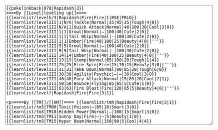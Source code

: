 </p><textarea readonly="" accesskey="," id="wpTextbox1" cols="80" rows="25" style="" class="mw-editfont-monospace" lang="en" dir="ltr" name="wpTextbox1">{{pokelinkback|078|Rapidash|3}}
====By [[Level|leveling up]]====
{{learnlist/levelh/3|Rapidash|Fire|Fire|1|RSE|FRLG}}
{{learnlist/levelIII|1|N/A|Tackle|Normal|35|95|35|Tough|4|0}}
{{learnlist/levelIII|N/A|1|Quick Attack|Normal|40|100|30|Cool|3|0}}
{{learnlist/levelIII|1|1|Growl|Normal|—|100|40|Cute|2|0}}
{{learnlist/levelIII|1|1|Tail Whip|Normal|—|100|30|Cute|2|0}}
{{learnlist/levelIII|1|1|Ember|Fire|40|100|25|Beauty|4|0||'''}}
{{learnlist/levelIII|5|5|Growl|Normal|—|100|40|Cute|2|0}}
{{learnlist/levelIII|9|9|Tail Whip|Normal|—|100|30|Cute|2|0}}
{{learnlist/levelIII|14|14|Ember|Fire|40|100|25|Beauty|4|0||'''}}
{{learnlist/levelIII|19|19|Stomp|Normal|65|100|20|Tough|1|4}}
{{learnlist/levelIII|25|25|Fire Spin|Fire|15|70|15|Beauty|3|0||'''}}
{{learnlist/levelIII|31|31|Take Down|Normal|90|85|20|Tough|6|0}}
{{learnlist/levelIII|38|38|Agility|Psychic|—|—|30|Cool|3|0}}
{{learnlist/levelIII|40|40|Fury Attack|Normal|15|85|20|Cool|2|1}}
{{learnlist/levelIII|50|50|Bounce|Flying|85|85|5|Cute|1|0}}
{{learnlist/levelIII|63|63|Fire Blast|Fire|120|85|5|Beauty|4|0||'''}}
{{learnlist/levelf|Rapidash|Fire|Fire|3|1}}

====By [[TM]]/[[HM]]====
{{learnlist/tmh|Rapidash|Fire|Fire|3|1}}
{{learnlist/tm3|TM06|Toxic|Poison|—|85|10|Smart|3|0}}
{{learnlist/tm3|TM10|Hidden Power|Normal|—|100|15|Smart|3|0}}
{{learnlist/tm3|TM11|Sunny Day|Fire|—|—|5|Beauty|1|0}}
{{learnlist/tm3|TM15|Hyper Beam|Normal|150|90|5|Cool|4|4}}
{{learnlist/tm3|TM17|Protect|Normal|—|—|10|Cute|1|0}}
{{learnlist/tm3|TM21|Frustration|Normal|—|100|20|Cute|1|0}}
{{learnlist/tm3|TM22|SolarBeam|Grass|120|100|10|Cool|4|0}}
{{learnlist/tm3|TM23|Iron Tail|Steel|100|75|15|Cool|1|4}}
{{learnlist/tm3|TM27|Return|Normal|—|100|20|Cute|1|0}}
{{learnlist/tm3|TM32|Double Team|Normal|—|—|15|Cool|2|0}}
{{learnlist/tm3|TM35|Flamethrower|Fire|95|100|15|Beauty|4|0||'''}}
{{learnlist/tm3|TM38|Fire Blast|Fire|120|85|5|Beauty|4|0||'''}}
{{learnlist/tm3|TM42|Facade|Normal|70|100|20|Cute|2|0}}
{{learnlist/tm3|TM43|Secret Power|Normal|70|100|20|Smart|1|0}}
{{learnlist/tm3|TM44|Rest|Psychic|—|—|10|Cute|2|0}}
{{learnlist/tm3|TM45|Attract|Normal|—|100|15|Cute|2|0}}
{{learnlist/tm3|TM50|Overheat|Fire|140|90|5|Beauty|6|0||'''}}
{{learnlist/tm3|HM04|Strength|Normal|80|100|15|Tough|2|1}}
{{learnlist/tmf|Rapidash|Fire|Fire|3|1}}

====By {{pkmn|breeding}}====
{{learnlist/breedh|Rapidash|Fire|Fire|3|1}}
{{learnlist/breed3|{{MSP/3|209|Snubbull}}{{MSP/3|210|Granbull}}{{MSP/3|300|Skitty}}|Charm|Normal|—|100|20|Cute|2|1}}
{{learnlist/breed3|{{MSP/3|231|Phanpy}}{{MSP/3|300|Skitty}}{{MSP/3|322|Numel}}{{MSP/3|327|Spinda}}|Double-Edge|Normal|120|100|15|Tough|6|0}}
{{learnlist/breed3|{{MSP/3|032|Nidoran♂}}{{MSP/3|033|Nidorino}}{{MSP/3|034|Nidoking}}{{MSP/3|135|Jolteon}}{{MSP/3|256|Combusken}}{{MSP/3|257|Blaziken}}|Double Kick|Fighting|30|100|30|Cool|2|0}}
{{learnlist/breed3|{{MSP/3|058|Growlithe}}{{MSP/3|155|Cyndaquil}}{{MSP/3|156|Quilava}}{{MSP/3|157|Typhlosion}}|Flame Wheel|Fire|60|100|25|Beauty|4|0||'''}}
{{learnlist/breed3|{{MSP/3|234|Stantler}}{{MSP/3|327|Spinda}}|Hypnosis|Psychic|—|60|20|Smart|1|3}}
{{learnlist/breed3|{{MSP/3|034|Nidoking}}{{MSP/3|056|Mankey}}{{MSP/3|057|Primeape}}{{MSP/3|128|Tauros}}{{MSP/3|216|Teddiursa}}{{MSP/3|217|Ursaring}}&lt;br>{{MSP/3|327|Spinda}}|Thrash|Normal|90|100|20|Tough|4|4}}
{{learnlist/breedf|Rapidash|Fire|Fire|3|1}}

====By [[Move Tutor|tutoring]]====
{{learnlist/tutorh|Rapidash|Fire|Fire|3|1}}
{{learnlist/tutor3|Body Slam|Normal|85|100|15|Tough|1|4|||yes|yes|yes}}
{{learnlist/tutor3|Double-Edge|Normal|120|100|15|Tough|6|0|||yes|yes|yes}}
{{learnlist/tutor3|Endure|Normal|—|—|10|Tough|2|0|||no|yes|no}}
{{learnlist/tutor3|Mimic|Normal|—|—|10|Cute|1|0|||yes|yes|yes}}
{{learnlist/tutor3|Sleep Talk|Normal|—|—|10|Cute|3|0|||no|yes|no}}
{{learnlist/tutor3|Snore|Normal|40|100|15|Cute|4|0|||no|yes|no}}
{{learnlist/tutor3|Substitute|Normal|—|—|10|Smart|2|0|||yes|yes|yes}}
{{learnlist/tutor3|Swagger|Normal|—|90|15|Cute|2|0|||no|yes|yes}}
{{learnlist/tutor3|Swift|Normal|60|—|20|Cool|2|0|||no|yes|no}}
{{learnlist/tutorf|Rapidash|Fire|Fire|3|1}}

====By a prior [[evolution]]====
{{Learnlist/prevoh|Rapidash|Fire|Fire|3|1}}
{{Learnlist/prevo3null}}
{{Learnlist/prevof|Rapidash|Fire|Fire|3|1}}

====Special moves====
{{Shadow moves|078|40|Shadow Down|Shadow Rave|Shadow Sky|--|Baton Pass|Normal|SolarBeam|Grass|Sunny Day|Fire|Flamethrower|Fire|XD|fire|fire}}

[[it:Rapidash/Mosse apprese in terza generazione]]
[[zh:烈焰马/第三世代招式表]]
